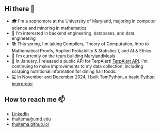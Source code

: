 ## Hi there 👋
- 🎓 I'm a sophomore at the University of Maryland, majoring in computer science and minoring in mathematics
- 🧐 I'm interested in backend engineering, databases, and data engineering
- 📚 This spring, I'm taking Compilers, Theory of Computation, Intro to Mathematical Proofs, Applied Probability & Statistics I, and AI & Ethics
- 🔨 I'm currently on the team building [MarylandMeals](https://github.com/MarylandMealsTeam)
- 📆 In January, I released a public API for TerpAlert! [TerpAlert API](https://terpalert.xyz/api). I'm continuing to make improvements to my data collection, including scraping nutritional information for dining hall foods.
- 💻 In November and December 2024, I built TomPython, a basic [Python interpreter](https://github.com/THuitema/Interpreter)

## How to reach me 📫
- [LinkedIn](https://www.linkedin.com/in/thomas-huitema/)
- thuitema@umd.edu
- [thuitema.github.io/](https://thuitema.github.io/)
